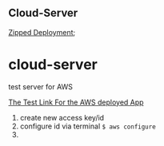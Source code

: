 ## Cloud-Server

[Zipped Deployment](http://testapplication-env.eba-9wxcwjyb.us-west-2.elasticbeanstalk.com/);

# cloud-server

test server for AWS

[The Test Link For the AWS deployed App](Testapplication-env.eba-9wxcwjyb.us-west-2.elasticbeanstalk.com)

1. create new access key/id
2. configure id via terminal `$ aws configure`
3.
